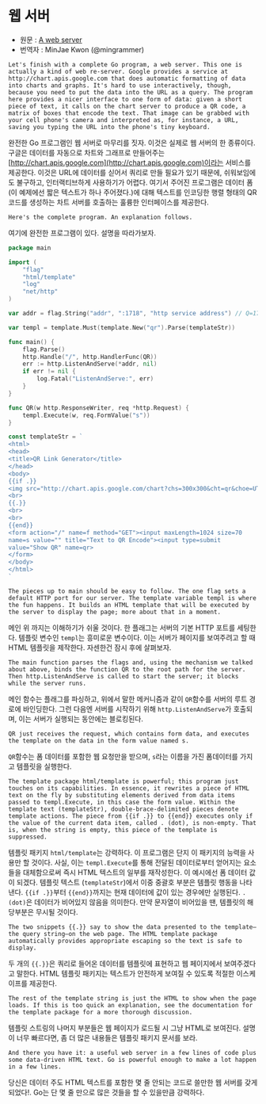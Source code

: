 # 웹 서버
* 원문 : [A web server](https://golang.org/doc/effective_go.html#web_server)
* 번역자 : MinJae Kwon (@mingrammer)

`Let's finish with a complete Go program, a web server. This one is actually a kind of web re-server. Google provides a service at http://chart.apis.google.com that does automatic formatting of data into charts and graphs. It's hard to use interactively, though, because you need to put the data into the URL as a query. The program here provides a nicer interface to one form of data: given a short piece of text, it calls on the chart server to produce a QR code, a matrix of boxes that encode the text. That image can be grabbed with your cell phone's camera and interpreted as, for instance, a URL, saving you typing the URL into the phone's tiny keyboard.`

완전한 Go 프로그램인 웹 서버로 마무리를 짓자. 이것은 실제로 웹 서버의 한 종류이다. 구글은 데이터를 자동으로 차트와 그래프로 만들어주는 [http://chart.apis.google.com](http://chart.apis.google.com)이라는 서비스를 제공한다. 이것은 URL에 데이터를 싣어서 쿼리로 만들 필요가 있기 때문에, 쉬워보임에도 불구하고, 인터랙티브하게 사용하기가 어렵다. 여기서 주어진 프로그램은 데이터 폼 (이 예제에선 짧은 텍스트가 하나 주어졌다.)에 대해 텍스트를 인코딩한 행렬 형태의 QR코드를 생성하는 차트 서버를 호출하는 훌륭한 인터페이스를 제공한다. 

`Here's the complete program. An explanation follows.`

여기에 완전한 프로그램이 있다. 설명을 따라가보자.

```go
package main

import (
    "flag"
    "html/template"
    "log"
    "net/http"
)

var addr = flag.String("addr", ":1718", "http service address") // Q=17, R=18

var templ = template.Must(template.New("qr").Parse(templateStr))

func main() {
    flag.Parse()
    http.Handle("/", http.HandlerFunc(QR))
    err := http.ListenAndServe(*addr, nil)
    if err != nil {
        log.Fatal("ListenAndServe:", err)
    }
}

func QR(w http.ResponseWriter, req *http.Request) {
    templ.Execute(w, req.FormValue("s"))
}

const templateStr = `
<html>
<head>
<title>QR Link Generator</title>
</head>
<body>
{{if .}}
<img src="http://chart.apis.google.com/chart?chs=300x300&cht=qr&choe=UTF-8&chl={{.}}" />
<br>
{{.}}
<br>
<br>
{{end}}
<form action="/" name=f method="GET"><input maxLength=1024 size=70
name=s value="" title="Text to QR Encode"><input type=submit
value="Show QR" name=qr>
</form>
</body>
</html>
`
```

`The pieces up to main should be easy to follow. The one flag sets a default HTTP port for our server. The template variable templ is where the fun happens. It builds an HTML template that will be executed by the server to display the page; more about that in a moment.`

메인 위 까지는 이해하기가 쉬울 것이다. 한 플래그는 서버의 기본 HTTP 포트를 세팅한다. 템플릿 변수인 `templ`는 흥미로운 변수이다. 이는 서버가 페이지를 보여주려고 할 때 HTML 템플릿을 제작한다. 자센한건 잠시 후에 살펴보자.

`The main function parses the flags and, using the mechanism we talked about above, binds the function QR to the root path for the server. Then http.ListenAndServe is called to start the server; it blocks while the server runs.`

메인 함수는 플래그를 파싱하고, 위에서 말한 메커니즘과 같이 `QR`함수를 서버의 루트 경로에 바인딩한다. 그런 다음엔 서버를 시작하기 위해 `http.ListenAndServe`가 호출되며, 이는 서버가 실행되는 동안에는 블로킹된다. 

`QR just receives the request, which contains form data, and executes the template on the data in the form value named s.`

`QR`함수는 폼 데이터를 포함한 웹 요청만을 받으며, `s`라는 이름을 가진 폼데이터를 가지고 템플릿을 실행한다.

`The template package html/template is powerful; this program just touches on its capabilities. In essence, it rewrites a piece of HTML text on the fly by substituting elements derived from data items passed to templ.Execute, in this case the form value. Within the template text (templateStr), double-brace-delimited pieces denote template actions. The piece from {{if .}} to {{end}} executes only if the value of the current data item, called . (dot), is non-empty. That is, when the string is empty, this piece of the template is suppressed.`

템플릿 패키지 `html/template`는 강력하다. 이 프로그램은 단지 이 패키지의 능력을 사용만 할 것이다. 사실, 이는 `templ.Execute`를 통해 전달된 데이터로부터 얻어지는 요소들을 대체함으로써 즉시 HTML 텍스트의 일부를 재작성한다. 이 예시에선 폼 데이터 값이 되겠다. 템플릿 텍스트 (`templateStr`)에서 이중 중괄호 부분은 템플릿 행동을 나타낸다. `{{if .}}`부터 `{{end}}`까지는 현재 데이터에 값이 있는 경우에만 실행된다. `. (dot)`은 데이터가 비어있지 않음을 의미한다. 만약 문자열이 비어있을 땐, 템플릿의 해당부분은 무시될 것이다.

`The two snippets {{.}} say to show the data presented to the template—the query string—on the web page. The HTML template package automatically provides appropriate escaping so the text is safe to display.`

두 개의 `{{.}}`은 쿼리로 들어온 데이터를 템플릿에 표현하고 웹 페이지에서 보여주겠다고 말한다. HTML 템플릿 패키지는 텍스트가 안전하게 보여질 수 있도록  적절한 이스케이프를 제공한다.

`The rest of the template string is just the HTML to show when the page loads. If this is too quick an explanation, see the documentation for the template package for a more thorough discussion.`

템플릿 스트링의 나머지 부분들은 웹 페이지가 로드될 시 그냥 HTML로 보여진다. 설명이 너무 빠르다면, 좀 더 많은 내용들은 템플릿 패키지 문서를 보라.

`And there you have it: a useful web server in a few lines of code plus some data-driven HTML text. Go is powerful enough to make a lot happen in a few lines.`

당신은 데이터 주도 HTML 텍스트를 포함한 몇 줄 안되는 코드로 쓸만한 웹 서버를 갖게되었다!. Go는 단 몇 줄 만으로 많은 것들을 할 수 있을만큼 강력하다.

